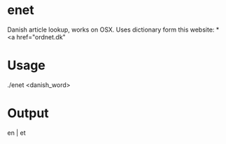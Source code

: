 # enet
Danish article lookup, works on OSX. Uses dictionary form this website: * <a href="ordnet.dk"</a>
# Usage
./enet <danish_word>
# Output 
en | et
